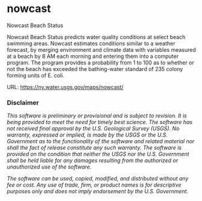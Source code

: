 # nowcast
Nowcast Beach Status

Nowcast Beach Status predicts water quality conditions at select beach swimming areas. Nowcast estimates conditions similar to a weather forecast, by merging environment and climate data with variables measured at a beach by 8 AM each morning and entering them into a computer program. The program provides a probability from 1 to 100 as to whether or not the beach has exceeded the bathing-water standard of 235 colony forming units of E. coli.

URL: https://ny.water.usgs.gov/maps/nowcast/

### Disclaimer

<i>This software is preliminary or provisional and is subject to revision. It is being provided to meet the need for timely best science. The software has not received final approval by the U.S. Geological Survey (USGS). No warranty, expressed or implied, is made by the USGS or the U.S. Government as to the functionality of the software and related material nor shall the fact of release constitute any such warranty. The software is provided on the condition that neither the USGS nor the U.S. Government shall be held liable for any damages resulting from the authorized or unauthorized use of the software.

The software can be used, copied, modified, and distributed without any fee or cost. Any use of trade, firm, or product names is for descriptive purposes only and does not imply endorsement by the U.S. Government.</i>